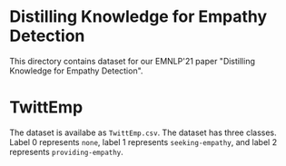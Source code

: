 # Distilling Knowledge for Empathy Detection

This directory contains dataset for our EMNLP'21 paper "Distilling Knowledge for Empathy Detection".


# TwittEmp
The dataset is availabe as `TwittEmp.csv`. The dataset has three classes. Label 0 represents `none`, label 1 represents `seeking-empathy`, and label 2 represents `providing-empathy`. 
